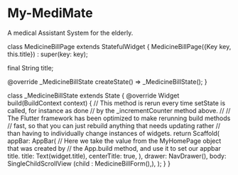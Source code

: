 # My-MediMate
A medical Assistant System for the elderly.

class MedicineBillPage extends StatefulWidget {
  MedicineBillPage({Key key, this.title}) : super(key: key);

  final String title;

  @override
  _MedicineBillState createState() => _MedicineBillState();
}

class _MedicineBillState extends State<MedicineBillPage> {
  @override
  Widget build(BuildContext context) {
    // This method is rerun every time setState is called, for instance as done
    // by the _incrementCounter method above.
    //
    // The Flutter framework has been optimized to make rerunning build methods
    // fast, so that you can just rebuild anything that needs updating rather
    // than having to individually change instances of widgets.
    return Scaffold(
      appBar: AppBar(
        // Here we take the value from the MyHomePage object that was created by
        // the App.build method, and use it to set our appbar title.
        title: Text(widget.title),
        centerTitle: true,
      ),
      drawer: NavDrawer(),
      body: SingleChildScrollView (child : MedicineBillForm(),),
    );
  }
}
